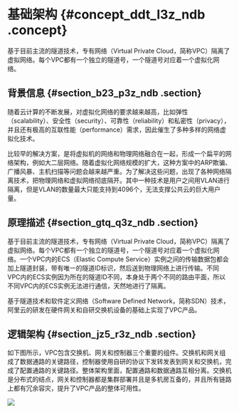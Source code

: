 # 基础架构 {#concept_ddt_l3z_ndb .concept}

基于目前主流的隧道技术，专有网络（Virtual Private Cloud，简称VPC）隔离了虚拟网络。每个VPC都有一个独立的隧道号，一个隧道号对应着一个虚拟化网络。

## 背景信息 {#section_b23_p3z_ndb .section}

随着云计算的不断发展，对虚拟化网络的要求越来越高，比如弹性（scalability）、安全性（security）、可靠性（reliability）和私密性（privacy），并且还有极高的互联性能（performance）需求，因此催生了多种多样的网络虚拟化技术。

比较早的解决方案，是将虚拟机的网络和物理网络融合在一起，形成一个扁平的网络架构，例如大二层网络。随着虚拟化网络规模的扩大，这种方案中的ARP欺骗、广播风暴、主机扫描等问题会越来越严重。为了解决这些问题，出现了各种网络隔离技术，把物理网络和虚拟网络彻底隔开。其中一种技术是用户之间用VLAN进行隔离，但是VLAN的数量最大只能支持到4096个，无法支撑公共云的巨大用户量。

## 原理描述 {#section_gtq_q3z_ndb .section}

基于目前主流的隧道技术，专有网络（Virtual Private Cloud，简称VPC）隔离了虚拟网络。每个VPC都有一个独立的隧道号，一个隧道号对应着一个虚拟化网络。一个VPC内的ECS（Elastic Compute Service）实例之间的传输数据包都会加上隧道封装，带有唯一的隧道ID标识，然后送到物理网络上进行传输。不同VPC内的ECS实例因为所在的隧道ID不同，本身处于两个不同的路由平面，所以不同VPC内的ECS实例无法进行通信，天然地进行了隔离。

基于隧道技术和软件定义网络（Software Defined Network，简称SDN）技术，阿里云的研发在硬件网关和自研交换机设备的基础上实现了VPC产品。

## 逻辑架构 {#section_jz5_r3z_ndb .section}

如下图所示，VPC包含交换机、网关和控制器三个重要的组件。交换机和网关组成了数据通路的关键路径，控制器使用自研的协议下发转发表到网关和交换机，完成了配置通路的关键路径。整体架构里面，配置通路和数据通路互相分离。交换机是分布式的结点，网关和控制器都是集群部署并且是多机房互备的，并且所有链路上都有冗余容灾，提升了VPC产品的整体可用性。

![](http://static-aliyun-doc.oss-cn-hangzhou.aliyuncs.com/assets/img/2428/15434931645013_zh-CN.png)

